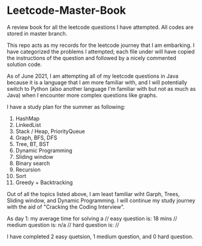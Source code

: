 # Leetcode-Master-Book
A review book for all the leetcode questions I have attempted. All codes are stored in master branch. 

This repo acts as my records for the leetcode journey that I am embarking. I have categorized the problems I attempted; each file under will have copied the instructions of the question and followed by a nicely commented solution code. 

As of June 2021, I am attempting all of my leetcode questions in Java because it is a language that I am more familiar with, and I will potentially switch to Python (also another language I'm familiar with but not as much as Java) when I encounter more complex questions like graphs. 

I have a study plan for the summer as following: 

1. HashMap 
2. LinkedList
3. Stack / Heap, PriorityQueue
4. Graph, BFS, DFS
5. Tree, BT, BST
6. Dynamic Programming
7. Sliding window  
8. Binary search
9. Recursion
10. Sort
11. Greedy + Backtracking

Out of all the topics listed above, I am least familiar wiht Garph, Trees, Sliding window, and Dynamic Programming. I will continue my study journey with the aid of 
"Cracking the Coding Interview".

As day 1: my average time for solving a //
easy question is: 18 mins //
medium question is: n/a //
hard question is: //

I have completed 2 easy quetsion, 1 medium question, and 0 hard question. 

